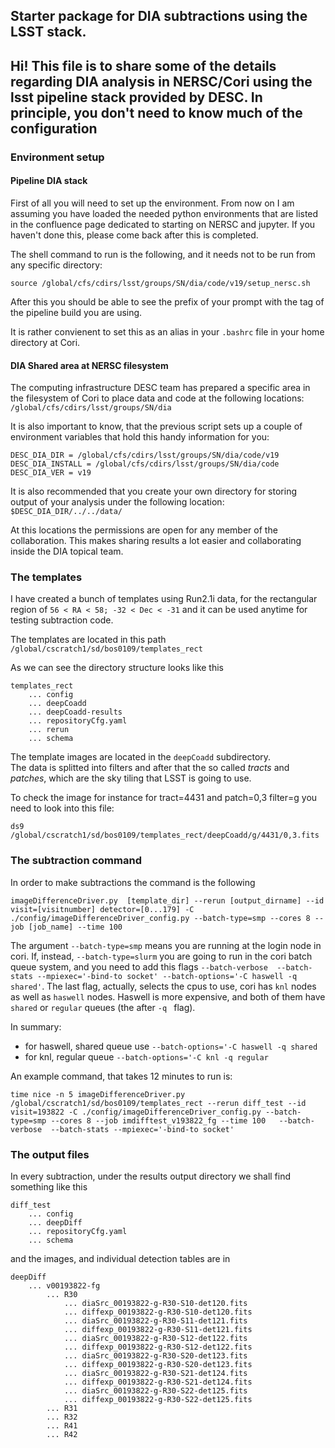 
## Starter package for DIA subtractions using the LSST stack.

Hi! This file is to share some of the details regarding DIA analysis in NERSC/Cori using the lsst pipeline stack provided by DESC. 
In principle, you don't need to know much of the configuration 
----------

### Environment setup 
#### Pipeline DIA stack
First of all you will need to set up the environment. 
From now on I am assuming you have loaded the needed python environments that are listed in the confluence page dedicated to starting on NERSC and jupyter. If you haven't done this, please come back after this is completed.

The shell command to run is the following, and it needs not to be run from 
any specific directory:

`source /global/cfs/cdirs/lsst/groups/SN/dia/code/v19/setup_nersc.sh`

After this you should be able to see the prefix of your prompt with the tag of the 
pipeline build you are using.

It is rather convienent to set this as an alias in your `.bashrc` file in your home directory at Cori.

#### DIA Shared area at NERSC filesystem
The computing infrastructure DESC team has prepared a specific area in the filesystem of Cori to place data and code at the following locations:
`/global/cfs/cdirs/lsst/groups/SN/dia`

It is also important to know, that the previous script sets up a couple of environment variables that hold this handy information for you:
```
DESC_DIA_DIR = /global/cfs/cdirs/lsst/groups/SN/dia/code/v19
DESC_DIA_INSTALL = /global/cfs/cdirs/lsst/groups/SN/dia/code
DESC_DIA_VER = v19
```
It is also recommended that you create your own directory for storing output of your analysis under the following location:
`$DESC_DIA_DIR/../../data/`

At this locations the permissions are open for any member of the collaboration. This makes sharing results a lot easier and collaborating inside the DIA topical team.

### The templates

I have created a bunch of templates using Run2.1i data, for the rectangular region of `56 < RA < 58; -32 < Dec < -31` and it can be used anytime for testing subtraction code.

The templates are located in this path
`/global/cscratch1/sd/bos0109/templates_rect`

As we can see the directory structure looks like this

```
templates_rect
    ... config  
    ... deepCoadd  
    ... deepCoadd-results  
    ... repositoryCfg.yaml  
    ... rerun  
    ... schema
```
The template images are located in the `deepCoadd` subdirectory.   
The data is splitted into filters and after that the so called _tracts_ and _patches_, 
which are the sky tiling that LSST is going to use.

To check the image for instance for tract=4431 and patch=0,3 filter=g you need to look into this file:

`ds9 /global/cscratch1/sd/bos0109/templates_rect/deepCoadd/g/4431/0,3.fits`

### The subtraction command

In order to make subtractions the command is the following 

```
imageDifferenceDriver.py  [template_dir] --rerun [output_dirname] --id visit=[visitnumber] detector=[0...179] -C ./config/imageDifferenceDriver_config.py --batch-type=smp --cores 8 --job [job_name] --time 100  
```

The argument `--batch-type=smp` means you are running at the login node in cori. If, instead, `--batch-type=slurm` you are going to run in the cori batch queue system, and you need to add this flags `--batch-verbose  --batch-stats --mpiexec='-bind-to socket' --batch-options='-C haswell -q shared'`. The last flag, actually, selects the cpus to use, cori has `knl` nodes as well as `haswell` nodes. Haswell is more expensive, and both of them have `shared` or `regular` queues (the after `-q ` flag).

In summary:
* for haswell, shared queue use `--batch-options='-C haswell -q shared`
* for knl, regular queue `--batch-options='-C knl -q regular`

An example command, that takes 12 minutes to run is: 

```
time nice -n 5 imageDifferenceDriver.py  /global/cscratch1/sd/bos0109/templates_rect --rerun diff_test --id visit=193822 -C ./config/imageDifferenceDriver_config.py --batch-type=smp --cores 8 --job imdifftest_v193822_fg --time 100   --batch-verbose  --batch-stats --mpiexec='-bind-to socket'
```


### The output files

In every subtraction, under the results output directory we shall find something like this

```
diff_test
    ... config
    ... deepDiff
    ... repositoryCfg.yaml 
    ... schema
```
and the images, and individual detection tables are in
```
deepDiff
    ... v00193822-fg
        ... R30
            ... diaSrc_00193822-g-R30-S10-det120.fits 
            ... diffexp_00193822-g-R30-S10-det120.fits
            ... diaSrc_00193822-g-R30-S11-det121.fits 
            ... diffexp_00193822-g-R30-S11-det121.fits
            ... diaSrc_00193822-g-R30-S12-det122.fits  
            ... diffexp_00193822-g-R30-S12-det122.fits
            ... diaSrc_00193822-g-R30-S20-det123.fits  
            ... diffexp_00193822-g-R30-S20-det123.fits
            ... diaSrc_00193822-g-R30-S21-det124.fits 
            ... diffexp_00193822-g-R30-S21-det124.fits
            ... diaSrc_00193822-g-R30-S22-det125.fits 
            ... diffexp_00193822-g-R30-S22-det125.fits
        ... R31
        ... R32
        ... R41
        ... R42
```

